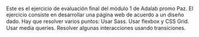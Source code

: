 Este es el ejercicio de evaluación final del módulo 1 de Adalab promo Paz.
El ejercicio consiste en desarrollar una página web de acuerdo a un diseño dado. Hay que resolver varios
puntos:
Usar Sass.
Usar ﬂexbox y CSS Grid.
Usar media queries.
Resolver algunas interacciones usando transiciones.
